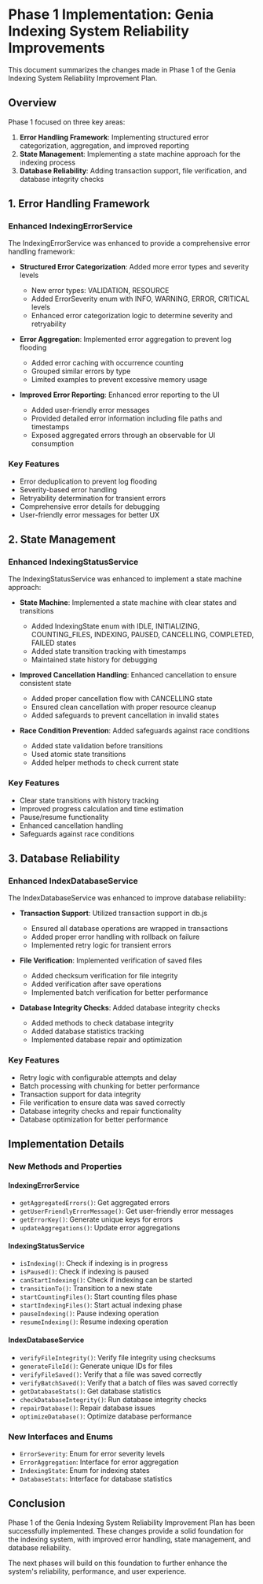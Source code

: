 # Phase 1 Implementation: Genia Indexing System Reliability Improvements

This document summarizes the changes made in Phase 1 of the Genia Indexing System Reliability Improvement Plan.

## Overview

Phase 1 focused on three key areas:

1. **Error Handling Framework**: Implementing structured error categorization, aggregation, and improved reporting
2. **State Management**: Implementing a state machine approach for the indexing process
3. **Database Reliability**: Adding transaction support, file verification, and database integrity checks

## 1. Error Handling Framework

### Enhanced IndexingErrorService

The IndexingErrorService was enhanced to provide a comprehensive error handling framework:

- **Structured Error Categorization**: Added more error types and severity levels
  - New error types: VALIDATION, RESOURCE
  - Added ErrorSeverity enum with INFO, WARNING, ERROR, CRITICAL levels
  - Enhanced error categorization logic to determine severity and retryability

- **Error Aggregation**: Implemented error aggregation to prevent log flooding
  - Added error caching with occurrence counting
  - Grouped similar errors by type
  - Limited examples to prevent excessive memory usage

- **Improved Error Reporting**: Enhanced error reporting to the UI
  - Added user-friendly error messages
  - Provided detailed error information including file paths and timestamps
  - Exposed aggregated errors through an observable for UI consumption

### Key Features

- Error deduplication to prevent log flooding
- Severity-based error handling
- Retryability determination for transient errors
- Comprehensive error details for debugging
- User-friendly error messages for better UX

## 2. State Management

### Enhanced IndexingStatusService

The IndexingStatusService was enhanced to implement a state machine approach:

- **State Machine**: Implemented a state machine with clear states and transitions
  - Added IndexingState enum with IDLE, INITIALIZING, COUNTING_FILES, INDEXING, PAUSED, CANCELLING, COMPLETED, FAILED states
  - Added state transition tracking with timestamps
  - Maintained state history for debugging

- **Improved Cancellation Handling**: Enhanced cancellation to ensure consistent state
  - Added proper cancellation flow with CANCELLING state
  - Ensured clean cancellation with proper resource cleanup
  - Added safeguards to prevent cancellation in invalid states

- **Race Condition Prevention**: Added safeguards against race conditions
  - Added state validation before transitions
  - Used atomic state transitions
  - Added helper methods to check current state

### Key Features

- Clear state transitions with history tracking
- Improved progress calculation and time estimation
- Pause/resume functionality
- Enhanced cancellation handling
- Safeguards against race conditions

## 3. Database Reliability

### Enhanced IndexDatabaseService

The IndexDatabaseService was enhanced to improve database reliability:

- **Transaction Support**: Utilized transaction support in db.js
  - Ensured all database operations are wrapped in transactions
  - Added proper error handling with rollback on failure
  - Implemented retry logic for transient errors

- **File Verification**: Implemented verification of saved files
  - Added checksum verification for file integrity
  - Added verification after save operations
  - Implemented batch verification for better performance

- **Database Integrity Checks**: Added database integrity checks
  - Added methods to check database integrity
  - Added database statistics tracking
  - Implemented database repair and optimization

### Key Features

- Retry logic with configurable attempts and delay
- Batch processing with chunking for better performance
- Transaction support for data integrity
- File verification to ensure data was saved correctly
- Database integrity checks and repair functionality
- Database optimization for better performance

## Implementation Details

### New Methods and Properties

#### IndexingErrorService
- `getAggregatedErrors()`: Get aggregated errors
- `getUserFriendlyErrorMessage()`: Get user-friendly error messages
- `getErrorKey()`: Generate unique keys for errors
- `updateAggregations()`: Update error aggregations

#### IndexingStatusService
- `isIndexing()`: Check if indexing is in progress
- `isPaused()`: Check if indexing is paused
- `canStartIndexing()`: Check if indexing can be started
- `transitionTo()`: Transition to a new state
- `startCountingFiles()`: Start counting files phase
- `startIndexingFiles()`: Start actual indexing phase
- `pauseIndexing()`: Pause indexing operation
- `resumeIndexing()`: Resume indexing operation

#### IndexDatabaseService
- `verifyFileIntegrity()`: Verify file integrity using checksums
- `generateFileId()`: Generate unique IDs for files
- `verifyFileSaved()`: Verify that a file was saved correctly
- `verifyBatchSaved()`: Verify that a batch of files was saved correctly
- `getDatabaseStats()`: Get database statistics
- `checkDatabaseIntegrity()`: Run database integrity checks
- `repairDatabase()`: Repair database issues
- `optimizeDatabase()`: Optimize database performance

### New Interfaces and Enums

- `ErrorSeverity`: Enum for error severity levels
- `ErrorAggregation`: Interface for error aggregation
- `IndexingState`: Enum for indexing states
- `DatabaseStats`: Interface for database statistics

## Conclusion

Phase 1 of the Genia Indexing System Reliability Improvement Plan has been successfully implemented. These changes provide a solid foundation for the indexing system, with improved error handling, state management, and database reliability.

The next phases will build on this foundation to further enhance the system's reliability, performance, and user experience.
